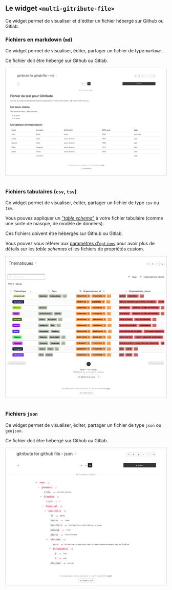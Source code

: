 
## Le widget `<multi-gitribute-file>`

Ce widget permet de visualiser et d'éditer un fichier hébergé sur Github ou Gitlab.

### Fichiers en markdown (`md`)

Ce widget permet de visualiser, éditer, partager un fichier de type `markown`.

Ce fichier doit être hébergé sur Github ou Gitlab.

<div style="border: thin solid lightgrey;">
  <img 
    alt="TUTORIAL-ACTIONS-EDIT_PREVIEW"
    src="https://raw.githubusercontent.com/multi-coop/datami-website-content/main/images/screenshots/gitfile-md-preview-01.png"
    />
</div>

<br>

### Fichiers tabulaires (`csv`, `tsv`)

Ce widget permet de visualiser, éditer, partager un fichier de type `csv` ou `tsv`.

Vous pouvez appliquer un ["_table schema_"](https://specs.frictionlessdata.io/table-schema/) à votre fichier tabulaire (comme une sorte de masque, de modèle de données).

Ces fichiers doivent être hébergés sur Github ou Gitlab.

Vous pouvez vous référer aux [paramètres d'`options`](/docs-gitfile#keys-for-the-options-parameter-for-csv-and-tsv-files) pour avoir plus de détails sur les _table schemas_ et les fichiers de propriétés custom.

<div style="border: thin solid lightgrey;">
  <img 
    alt="TUTORIAL-ACTIONS-EDIT_PREVIEW"
    src="https://raw.githubusercontent.com/multi-coop/datami-website-content/main/images/screenshots/gitfile-csv-preview-01.png"
    />
</div>

<br>

### Fichiers `json`

Ce widget permet de visualiser, éditer, partager un fichier de type `json` ou `geojson`.

Ce fichier doit être hébergé sur Github ou Gitlab.

<div style="border: thin solid lightgrey;">
  <img 
    alt="TUTORIAL-ACTIONS-EDIT_PREVIEW"
    src="https://raw.githubusercontent.com/multi-coop/datami-website-content/main/images/screenshots/gitfile-json-preview-01.png"
    />
</div>

<br>
